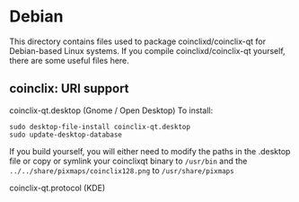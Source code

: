 
Debian
====================
This directory contains files used to package coinclixd/coinclix-qt
for Debian-based Linux systems. If you compile coinclixd/coinclix-qt yourself, there are some useful files here.

## coinclix: URI support ##


coinclix-qt.desktop  (Gnome / Open Desktop)
To install:

	sudo desktop-file-install coinclix-qt.desktop
	sudo update-desktop-database

If you build yourself, you will either need to modify the paths in
the .desktop file or copy or symlink your coinclixqt binary to `/usr/bin`
and the `../../share/pixmaps/coinclix128.png` to `/usr/share/pixmaps`

coinclix-qt.protocol (KDE)

